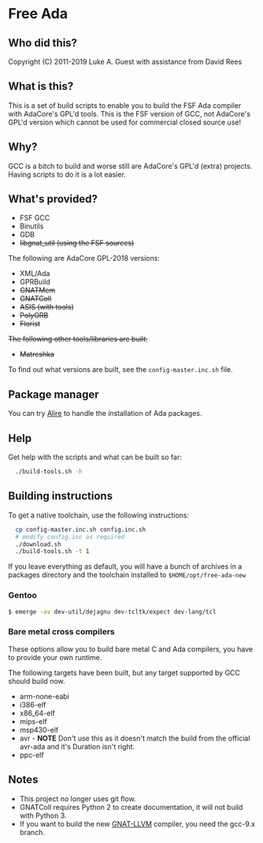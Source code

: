 # Free Ada

## Who did this?

Copyright (C) 2011-2019 Luke A. Guest with assistance from David Rees

## What is this?

This is a set of build scripts to enable you to build the FSF Ada compiler with AdaCore's GPL'd tools. This is the FSF
version of GCC, not AdaCore's GPL'd version which cannot be used for commercial closed source use!

## Why?

GCC is a bitch to build and worse still are AdaCore's GPL'd (extra) projects. Having scripts to do it is a lot easier.

## What's provided?

* FSF GCC
* Binutils
* GDB
* ~~libgnat_util (using the FSF sources)~~

The following are AdaCore GPL-2018 versions:

* XML/Ada
* GPRBuild
* ~~GNATMem~~
* ~~GNATColl~~
* ~~ASIS (with tools)~~
* ~~PolyORB~~
* ~~Florist~~

~~The following other tools/libraries are built:~~

* ~~Matreshka~~

To find out what versions are built, see the ```config-master.inc.sh``` file.

## Package manager

You can try [Alire](https://github.com/mosteo/alire) to handle the installation of Ada packages.

## Help

Get help with the scripts and what can be built so far:

```bash
  ./build-tools.sh -h
```

## Building instructions

To get a native toolchain, use the following instructions:

```bash
  cp config-master.inc.sh config.inc.sh
  # modify config.inc as required
  ./download.sh
  ./build-tools.sh -t 1
```

If you leave everything as default, you will have a bunch of archives in a packages directory and the toolchain installed
to ```$HOME/opt/free-ada-new```

### Gentoo

```bash
$ emerge -av dev-util/dejagnu dev-tcltk/expect dev-lang/tcl
```

### Bare metal cross compilers

These options allow you to build bare metal C and Ada compilers, you have to provide your own runtime.

The following targets have been built, but any target supported by GCC should build now.

* arm-none-eabi
* i386-elf
* x86_64-elf
* mips-elf
* msp430-elf
* avr - **NOTE** Don't use this as it doesn't match the build from the official avr-ada and it's Duration isn't right.
* ppc-elf

## Notes

* This project no longer uses git flow.
* GNATColl requires Python 2 to create documentation, it will not build with Python 3.
* If you want to build the new [GNAT-LLVM](https://github.com/AdaCore/gnat-llvm) compiler, you need the gcc-9.x branch.
